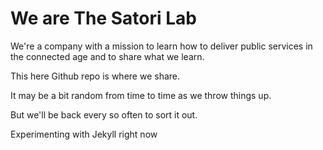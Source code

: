 # We are The Satori Lab

We're a company with a mission to learn how to deliver public services in the connected age and to share what we learn.

This here Github repo is where we share.

It may be a bit random from time to time as we throw things up.

But we'll be back every so often to sort it out.

Experimenting with Jekyll right now

